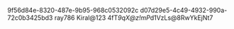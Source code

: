 9f56d84e-8320-487e-9b95-968c0532092c
d07d29e5-4c49-4932-990a-72c0b3425bd3
ray786
Kiral@123
4fT*9qX@z!mP*d1VzLs@8RwYkEjNt7

